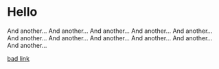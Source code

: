 # Hello 

And another...
And another...
And another...
And another...
And another...
And another...
And another...
And another...
And another...
And another...
And another...

[bad link](http://nowhere.net)